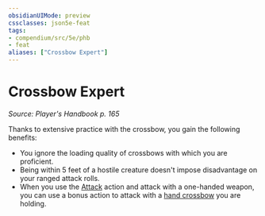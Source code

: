 ```yaml
---
obsidianUIMode: preview
cssclasses: json5e-feat
tags:
- compendium/src/5e/phb
- feat
aliases: ["Crossbow Expert"]
---
```

# Crossbow Expert
*Source: Player's Handbook p. 165*  

Thanks to extensive practice with the crossbow, you gain the following benefits:

- You ignore the loading quality of crossbows with which you are proficient.  
- Being within 5 feet of a hostile creature doesn't impose disadvantage on your ranged attack rolls.  
- When you use the [Attack](/Systems/5e/rules/actions.md#Attack) action and attack with a one-handed weapon, you can use a bonus action to attack with a [hand crossbow](/Systems/5e/items/hand-crossbow.md) you are holding.